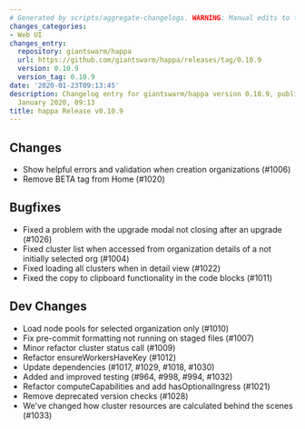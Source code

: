 ```yaml
---
# Generated by scripts/aggregate-changelogs. WARNING: Manual edits to this files will be overwritten.
changes_categories:
- Web UI
changes_entry:
  repository: giantswarm/happa
  url: https://github.com/giantswarm/happa/releases/tag/0.10.9
  version: 0.10.9
  version_tag: 0.10.9
date: '2020-01-23T09:13:45'
description: Changelog entry for giantswarm/happa version 0.10.9, published on 23
  January 2020, 09:13
title: happa Release v0.10.9
---
```


## Changes
- Show helpful errors and validation when creation organizations (#1006) 
- Remove BETA tag from Home (#1020)

## Bugfixes
- Fixed a problem with the upgrade modal not closing after an upgrade (#1026)
- Fixed cluster list when accessed from organization details of a not initially selected org (#1004)
- Fixed loading all clusters when in detail view (#1022)
- Fixed the copy to clipboard functionality in the code blocks (#1011)

## Dev Changes
- Load node pools for selected organization only (#1010)
- Fix pre-commit formatting not running on staged files (#1007) 
- Minor refactor cluster status call (#1009)
- Refactor ensureWorkersHaveKey (#1012)
- Update dependencies (#1017, #1029, #1018, #1030)
- Added and improved testing (#964, #998, #994, #1032)
- Refactor computeCapabilities and add hasOptionalIngress (#1021)
- Remove deprecated version checks (#1028)
- We've changed how cluster resources are calculated behind the scenes (#1033)
